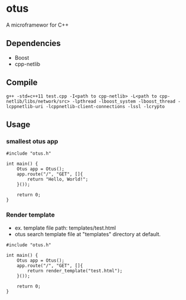 # otus
A microframewor for C++

## Dependencies
- Boost
- cpp-netlib

## Compile

```
g++ -std=c++11 test.cpp -I<path to cpp-netlib> -L<path to cpp-netlib/libs/network/src> -lpthread -lboost_system -lboost_thread -lcppnetlib-uri -lcppnetlib-client-connections -lssl -lcrypto
```

## Usage

### smallest otus app

```
#include "otus.h"

int main() {
    Otus app = Otus();
    app.route("/", "GET", []{
        return "Hello, World!";
    }());

    return 0;
}
```

### Render template

- ex. template file path: templates/test.html
- otus search template file at "templates" directory at default.

```
#include "otus.h"

int main() {
    Otus app = Otus();
    app.route("/", "GET", []{
        return render_template("test.html");
    }());

    return 0;
}
```
